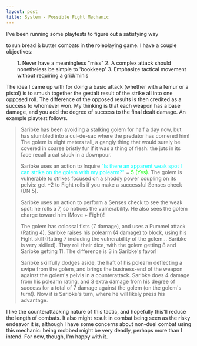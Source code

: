 ```yaml
---
layout: post
title: System - Possible Fight Mechanic
---
```


I've been running some playtests to figure out a satisfying way

to run bread &amp; butter combats in the roleplaying game. I have a
couple objectives:
<p style="padding-left: 30px;">1. Never have a meaningless "miss"
2. A complex attack should nonetheless be simple to 'bookkeep'
3. Emphasize tactical movement without requiring a grid/minis</p>
The idea I came up with for doing a basic attack (whether with
a femur or a pistol) is to smush together the gestalt result of
the strike all into one opposed roll. The difference of the
opposed results is then credited as a success to whomever won.
My thinking is that each weapon has a base damage, and you add
the degree of success to the final dealt damage. An example
playtest follows.
<blockquote>Saribke has been avoiding a stalking golem for half a day now,
but has stumbled into a cul-de-sac where the predator has
cornered him! The golem is eight meters tall, a gangly thing
that would surely be covered in coarse bristly fur if it was a
thing of flesh: the juts in its face recall a cat stuck in a
downpour.

Saribke uses an action to Inquire<span style="color: #00ffff;"> "Is there an apparent weak </span>
<span style="color: #00ffff;">spot I can strike on the golem with my polearm?"</span> = <span style="color: #00ff00;">5 (Yes)</span>. The
golem is vulnerable to strikes focused on a shoddy power
coupling on its pelvis: get +2 to Fight rolls if you make a
successful Senses check (DN 5).

Saribke uses an action to perform a Senses check to see the
weak spot: he rolls a 7, so notices the vulnerability. He also
sees the golem charge toward him (Move + Fight)!

The golem has colossal fists (7 damage), and uses a Pummel
attack (Rating 4). Saribke raises his polearm (4 damage) to
block, using his Fight skill (Rating 7 including the
vulnerability of the golem... Saribke is very skilled). They
roll their dice, with the golem getting 8 and Saribke getting
11. The difference is 3 in Saribke's favor!

Saribke skillfully dodges aside, the haft of his polearm
deflecting a swipe from the golem, and brings the business-end
of the weapon against the golem's pelvis in a counterattack.
Saribke does 4 damage from his polearm rating, and 3 extra
damage from his degree of success for a total of 7 damage
against the golem (on the golem's turn!). Now it is Saribke's
turn, where he will likely press his advantage.</blockquote>
I like the counterattacking nature of this tactic, and
hopefully this'll reduce the length of combats. It also might
result in combat being seen as the risky endeavor it is,
although I have some concerns about non-duel combat using this
mechanic: being mobbed might be very deadly, perhaps more than
I intend. For now, though, I'm happy with it.

&nbsp;
